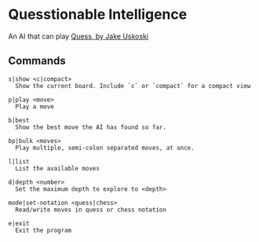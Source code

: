 # Quesstionable Intelligence

An AI that can play [Quess, by Jake Uskoski](https://jakeuskoski.itch.io/quess)

## Commands

```
s|show <c|compact>
  Show the current board. Include `c` or `compact` for a compact view
   
p|play <move>
  Play a move

b|best
  Show the best move the AI has found so far.
  
bp|bulk <moves>
  Play multiple, semi-colon separated moves, at once.
  
l|list
  List the available moves
  
d|depth <number>
  Set the maximum depth to explore to <depth>
  
mode|set-notation <quess|chess>
  Read/write moves in quess or chess notation
  
e|exit
  Exit the program
```
